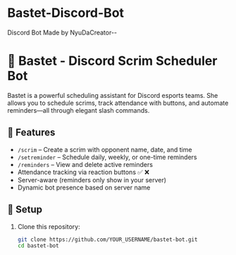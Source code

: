 # Bastet-Discord-Bot
 Discord Bot Made by NyuDaCreator--
# 🐾 Bastet - Discord Scrim Scheduler Bot

Bastet is a powerful scheduling assistant for Discord esports teams. She allows you to schedule scrims, track attendance with buttons, and automate reminders—all through elegant slash commands.

## 🔧 Features

- `/scrim` – Create a scrim with opponent name, date, and time
- `/setreminder` – Schedule daily, weekly, or one-time reminders
- `/reminders` – View and delete active reminders
- Attendance tracking via reaction buttons ✅ ❌
- Server-aware (reminders only show in your server)
- Dynamic bot presence based on server name

## 🚀 Setup

1. Clone this repository:
   ```bash
   git clone https://github.com/YOUR_USERNAME/bastet-bot.git
   cd bastet-bot
